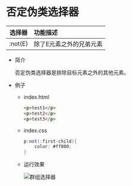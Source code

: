 # 否定伪类选择器

| 选择器  | 功能描述                |
| :-----: | :---------------------- |
| :not(E) | 除了E元素之外的兄弟元素 |

* 简介
    
    否定伪类选择器是排除目标元素之外的其他元素。
    
* 例子

    * index.html
    
        ```html
        <p>test1</p>
        <p>test2</p>
        <p>test3</p>
        ```
        
    * index.css
    
        ```cs
        p:not(:first-child){
            color: #ff000;
        }
        ```
        
    * 运行效果
        
        ![群组选择器](../../static/images/melon.jpg)


